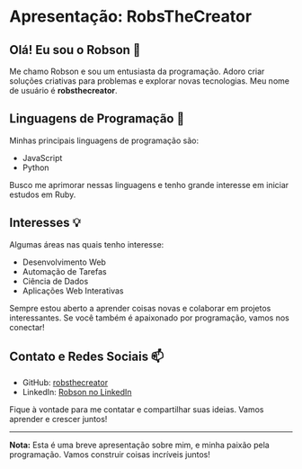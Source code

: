 # Apresentação: RobsTheCreator

## Olá! Eu sou o Robson 👋

Me chamo Robson e sou um entusiasta da programação. Adoro criar soluções criativas para problemas e explorar novas tecnologias. Meu nome de usuário é **robsthecreator**.

## Linguagens de Programação 🚀

Minhas principais linguagens de programação são:

- JavaScript
- Python

Busco me aprimorar nessas linguagens e tenho grande interesse em iniciar estudos em Ruby.

## Interesses 💡

Algumas áreas nas quais tenho interesse:

- Desenvolvimento Web
- Automação de Tarefas
- Ciência de Dados
- Aplicações Web Interativas

Sempre estou aberto a aprender coisas novas e colaborar em projetos interessantes. Se você também é apaixonado por programação, vamos nos conectar!

## Contato e Redes Sociais 📫

- GitHub: [robsthecreator](https://github.com/robsthecreator)
- LinkedIn: [Robson no LinkedIn](www.linkedin.com/in/robson-eduardo-oliveira-dos-reis-9400b8261)

Fique à vontade para me contatar e compartilhar suas ideias. Vamos aprender e crescer juntos!

---
**Nota:** Esta é uma breve apresentação sobre mim, e minha paixão pela programação. Vamos construir coisas incríveis juntos!

